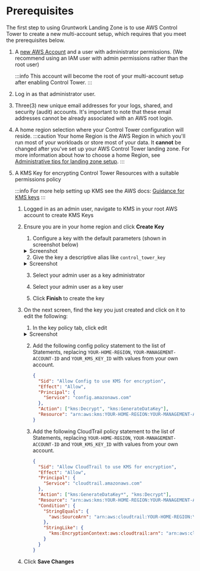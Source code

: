 # Prerequisites

The first step to using Gruntwork Landing Zone is to use AWS Control Tower to create a new multi-account setup, which requires that you meet the prerequisites below.

1. A [new AWS Account](https://portal.aws.amazon.com/billing/signup) and a user with administrator permissions. (We recommend using an IAM user with admin permissions rather than the root user)

   :::info
   This account will become the root of your multi-account setup after enabling Control Tower.
   :::

1. Log in as that administrator user.

2. Three(3) new unique email addresses for your logs, shared, and security (audit) accounts. It's important to note that these email addresses cannot be already associated with an AWS root login.


3. A home region selection where your Control Tower configuration will reside.
   :::caution
   Your home Region is the AWS Region in which you'll run most of your workloads or store most of your data. It **cannot** be changed after you've set up your AWS Control Tower landing zone. For more information about how to choose a home Region, see [Administrative tips for landing zone setup](https://docs.aws.amazon.com/controltower/latest/userguide/tips-for-admin-setup.html).
   :::

4. A KMS Key for encrypting Control Tower Resources with a suitable permissions policy

   :::info
   For more help setting up KMS see the AWS docs: [Guidance for KMS keys](https://docs.aws.amazon.com/en_us/controltower/latest/userguide//kms-guidance.html)
   :::

   1. Logged in as an admin user, navigate to KMS in your root AWS account to create KMS Keys

   2. Ensure you are in your home region and click **Create Key**

      1. Configure a key with the default parameters (shown in screenshot below)
      <details>
      <summary>Screenshot</summary>
      ![KMS Key Defaults](/img/devops-foundations/account/kms-default.png)
      </details>

      2. Give the key a descriptive alias like `control_tower_key`
      <details>
      <summary>Screenshot</summary>
      ![KMS Key Alias](/img/devops-foundations/account/kms-name.png)
      </details>

      3. Select your admin user as a key administrator

      4. Select your admin user as a key user

      5. Click **Finish** to create the key

   3. On the next screen, find the key you just created and click on it to edit the following:

      1. In the key policy tab, click edit
      <details>
      <summary>Screenshot</summary>

      ![Edit Key Policy](/img/devops-foundations/account/edit-key-policy.png)

      </details>

      2. Add the following config policy statement to the list of Statements, replacing `YOUR-HOME-REGION`, `YOUR-MANAGEMENT-ACCOUNT-ID` and `YOUR_KMS_KEY_ID` with values from your own account.

         ```json
         {
           "Sid": "Allow Config to use KMS for encryption",
           "Effect": "Allow",
           "Principal": {
             "Service": "config.amazonaws.com"
           },
           "Action": ["kms:Decrypt", "kms:GenerateDataKey"],
           "Resource": "arn:aws:kms:YOUR-HOME-REGION:YOUR-MANAGEMENT-ACCOUNT-ID:key/YOUR-KMS-KEY-ID"
         }
         ```

      3. Add the following CloudTrail policy statement to the list of Statements, replacing `YOUR-HOME-REGION`, `YOUR-MANAGEMENT-ACCOUNT-ID` and `YOUR_KMS_KEY_ID` with values from your own account.

         ```json
         {
           "Sid": "Allow CloudTrail to use KMS for encryption",
           "Effect": "Allow",
           "Principal": {
             "Service": "cloudtrail.amazonaws.com"
           },
           "Action": ["kms:GenerateDataKey*", "kms:Decrypt"],
           "Resource": "arn:aws:kms:YOUR-HOME-REGION:YOUR-MANAGEMENT-ACCOUNT-ID:key/YOUR-KMS-KEY-ID",
           "Condition": {
             "StringEquals": {
               "aws:SourceArn": "arn:aws:cloudtrail:YOUR-HOME-REGION:YOUR-MANAGEMENT-ACCOUNT-ID:trail/aws-controltower-BaselineCloudTrail"
             },
             "StringLike": {
               "kms:EncryptionContext:aws:cloudtrail:arn": "arn:aws:cloudtrail:*:YOUR-MANAGEMENT-ACCOUNT-ID:trail/*"
             }
           }
         }
         ```

   4. Click **Save Changes**

